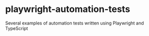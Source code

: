 # playwright-automation-tests
Several examples of automation tests written using Playwright and TypeScript
